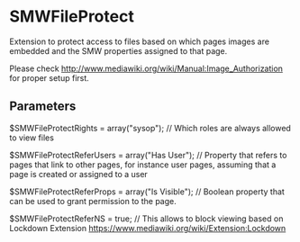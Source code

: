 # SMWFileProtect

Extension to protect access to files based on which pages images are embedded and the SMW properties assigned to that page.

Please check http://www.mediawiki.org/wiki/Manual:Image_Authorization for proper setup first.

## Parameters

$SMWFileProtectRights = array("sysop"); // Which roles are always allowed to view files

$SMWFileProtectReferUsers = array("Has User"); // Property that refers to pages that link to other pages, for instance user pages, assuming that a page is created or assigned to a user

$SMWFileProtectReferProps = array("Is Visible"); // Boolean property that can be used to grant permission to the page.

$SMWFileProtectReferNS = true; // This allows to block viewing based on Lockdown Extension https://www.mediawiki.org/wiki/Extension:Lockdown
